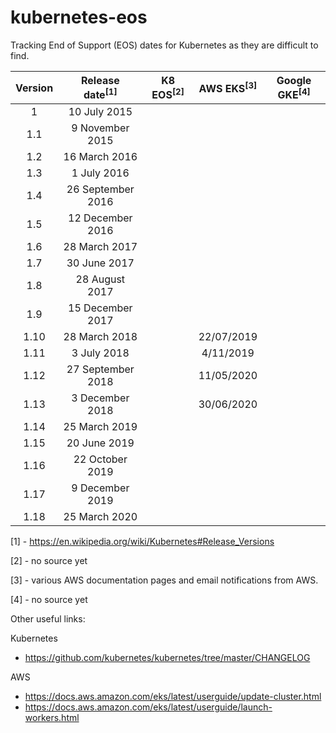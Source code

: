 # kubernetes-eos
Tracking End of Support (EOS) dates for Kubernetes as they are difficult to find.

| Version | Release date<sup>[1]</sup> | K8 EOS<sup>[2]</sup> |   AWS EKS<sup>[3]</sup>  | Google GKE<sup>[4]</sup> |
|:-------:|:------------------------:|:------:|:----------:|------------|
| 1       | 10 July 2015             |        |            |            |
| 1.1     | 9 November 2015          |        |            |            |
| 1.2     | 16 March 2016            |        |            |            |
| 1.3     | 1 July 2016              |        |            |            |
| 1.4     | 26 September 2016        |        |            |            |
| 1.5     | 12 December 2016         |        |            |            |
| 1.6     | 28 March 2017            |        |            |            |
| 1.7     | 30 June 2017             |        |            |            |
| 1.8     | 28 August 2017           |        |            |            |
| 1.9     | 15 December 2017         |        |            |            |
| 1.10    | 28 March 2018            |        | 22/07/2019 |            |
| 1.11    | 3 July 2018              |        | 4/11/2019  |            |
| 1.12    | 27 September 2018        |        | 11/05/2020 |            |
| 1.13    | 3 December 2018          |        | 30/06/2020 |            |
| 1.14    | 25 March 2019            |        |            |            |
| 1.15    | 20 June 2019             |        |            |            |
| 1.16    | 22 October 2019          |        |            |            |
| 1.17    | 9 December 2019          |        |            |            |
| 1.18    | 25 March 2020            |        |            |            |

[1] - https://en.wikipedia.org/wiki/Kubernetes#Release_Versions

[2] - no source yet

[3] - various AWS documentation pages and email notifications from AWS.

[4] - no source yet

Other useful links:

Kubernetes
 - https://github.com/kubernetes/kubernetes/tree/master/CHANGELOG

AWS
 - https://docs.aws.amazon.com/eks/latest/userguide/update-cluster.html
 - https://docs.aws.amazon.com/eks/latest/userguide/launch-workers.html
